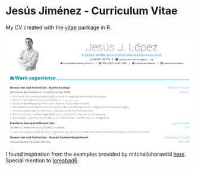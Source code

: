 # Jesús Jiménez - Curriculum Vitae

My CV created with the [vitae](https://github.com/mitchelloharawild/vitae) package in R.


[![CV](preview.png)](https://github.com/lopezjimenezjesus/R-CV/blob/master/CV.pdf)


 I found inspiration from the examples provided by mitchelloharawild [here](https://github.com/mitchelloharawild/vitae#examples-of-using-vitae). Special mention to [loreabad6](https://github.com/loreabad6/R-CV).